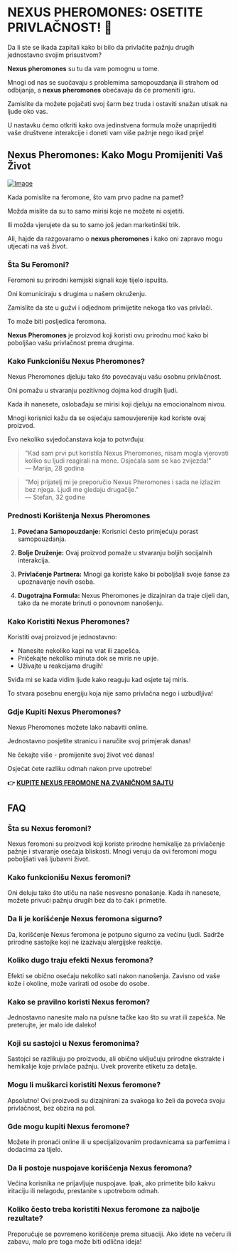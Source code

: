 # NEXUS PHEROMONES: OSETITE PRIVLAČNOST! 💫

Da li ste se ikada zapitali kako bi bilo da privlačite pažnju drugih jednostavno svojim prisustvom? 

**Nexus pheromones** su tu da vam pomognu u tome. 

Mnogi od nas se suočavaju s problemima samopouzdanja ili strahom od odbijanja, a **nexus pheromones** obećavaju da će promeniti igru. 

Zamislite da možete pojačati svoj šarm bez truda i ostaviti snažan utisak na ljude oko vas. 

U nastavku ćemo otkriti kako ova jedinstvena formula može unaprijediti vaše društvene interakcije i doneti vam više pažnje nego ikad prije!

## Nexus Pheromones: Kako Mogu Promijeniti Vaš Život

[![Image](https://www2.sellhealth.com/2/pheromoneicon_100x215a.gif)](https://gchaffi.com/oFWLJym6)

Kada pomislite na feromone, što vam prvo padne na pamet? 

Možda mislite da su to samo mirisi koje ne možete ni osjetiti. 

Ili možda vjerujete da su to samo još jedan marketinški trik. 

Ali, hajde da razgovaramo o **nexus pheromones** i kako oni zapravo mogu utjecati na vaš život.

### Šta Su Feromoni?

Feromoni su prirodni kemijski signali koje tijelo ispušta. 

Oni komuniciraju s drugima u našem okruženju.

Zamislite da ste u gužvi i odjednom primijetite nekoga tko vas privlači. 

To može biti posljedica feromona.

**Nexus Pheromones** je proizvod koji koristi ovu prirodnu moć kako bi poboljšao vašu privlačnost prema drugima.

### Kako Funkcionišu Nexus Pheromones?

Nexus Pheromones djeluju tako što povećavaju vašu osobnu privlačnost. 

Oni pomažu u stvaranju pozitivnog dojma kod drugih ljudi.

Kada ih nanesete, oslobađaju se mirisi koji djeluju na emocionalnom nivou.

Mnogi korisnici kažu da se osjećaju samouvjerenije kad koriste ovaj proizvod.

Evo nekoliko svjedočanstava koja to potvrđuju:

> "Kad sam prvi put koristila Nexus Pheromones, nisam mogla vjerovati koliko su ljudi reagirali na mene. Osjećala sam se kao zvijezda!"  
> — Marija, 28 godina

> "Moj prijatelj mi je preporučio Nexus Pheromones i sada ne izlazim bez njega. Ljudi me gledaju drugačije."  
> — Stefan, 32 godine

### Prednosti Korištenja Nexus Pheromones

1. **Povećana Samopouzdanje:** Korisnici često primjećuju porast samopouzdanja.
   
2. **Bolje Druženje:** Ovaj proizvod pomaže u stvaranju boljih socijalnih interakcija.
   
3. **Privlačenje Partnera:** Mnogi ga koriste kako bi poboljšali svoje šanse za upoznavanje novih osoba.

4. **Dugotrajna Formula:** Nexus Pheromones je dizajniran da traje cijeli dan, tako da ne morate brinuti o ponovnom nanošenju.

### Kako Koristiti Nexus Pheromones?

Koristiti ovaj proizvod je jednostavno:

- Nanesite nekoliko kapi na vrat ili zapešća.
- Pričekajte nekoliko minuta dok se miris ne upije.
- Uživajte u reakcijama drugih!

Sviđa mi se kada vidim ljude kako reaguju kad osjete taj miris. 

To stvara posebnu energiju koja nije samo privlačna nego i uzbudljiva!

### Gdje Kupiti Nexus Pheromones?

Nexus Pheromones možete lako nabaviti online. 

Jednostavno posjetite stranicu i naručite svoj primjerak danas!

Ne čekajte više - promijenite svoj život već danas!

Osjećat ćete razliku odmah nakon prve upotrebe!



**👉 [KUPITE NEXUS FEROMONE NA ZVANIČNOM SAJTU](https://gchaffi.com/oFWLJym6)**

## FAQ

### Šta su Nexus feromoni?

Nexus feromoni su proizvodi koji koriste prirodne hemikalije za privlačenje pažnje i stvaranje osećaja bliskosti. Mnogi veruju da ovi feromoni mogu poboljšati vaš ljubavni život.

### Kako funkcionišu Nexus feromoni?

Oni deluju tako što utiču na naše nesvesno ponašanje. Kada ih nanesete, možete privući pažnju drugih bez da to čak i primetite.

### Da li je korišćenje Nexus feromona sigurno?

Da, korišćenje Nexus feromona je potpuno sigurno za većinu ljudi. Sadrže prirodne sastojke koji ne izazivaju alergijske reakcije.

### Koliko dugo traju efekti Nexus feromona?

Efekti se obično osećaju nekoliko sati nakon nanošenja. Zavisno od vaše kože i okoline, može varirati od osobe do osobe.

### Kako se pravilno koristi Nexus feromon?

Jednostavno nanesite malo na pulsne tačke kao što su vrat ili zapešća. Ne preterujte, jer malo ide daleko!

### Koji su sastojci u Nexus feromonima?

Sastojci se razlikuju po proizvodu, ali obično uključuju prirodne ekstrakte i hemikalije koje privlače pažnju. Uvek proverite etiketu za detalje.

### Mogu li muškarci koristiti Nexus feromone?

Apsolutno! Ovi proizvodi su dizajnirani za svakoga ko želi da poveća svoju privlačnost, bez obzira na pol.

### Gde mogu kupiti Nexus feromone?

Možete ih pronaći online ili u specijalizovanim prodavnicama sa parfemima i dodacima za tijelo.

### Da li postoje nuspojave korišćenja Nexus feromona?

Većina korisnika ne prijavljuje nuspojave. Ipak, ako primetite bilo kakvu iritaciju ili nelagodu, prestanite s upotrebom odmah.

### Koliko često treba koristiti Nexus feromone za najbolje rezultate?

Preporučuje se povremeno korišćenje prema situaciji. Ako idete na večeru ili zabavu, malo pre toga može biti odlična ideja!